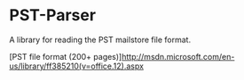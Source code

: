 PST-Parser
==========

A library for reading the PST mailstore file format.

[PST file format (200+ pages)]<http://msdn.microsoft.com/en-us/library/ff385210(v=office.12).aspx>